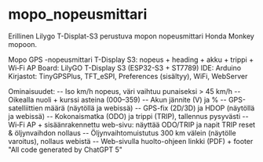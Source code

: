 # mopo_nopeusmittari
Erillinen Lilygo T-Displat-S3 perustuva mopon nopeusmittari Honda Monkey mopoon.


Mopo GPS -nopeusmittari T-Display S3: nopeus + heading + akku + trippi + Wi‑Fi AP
Board: LilyGO T-Display S3 (ESP32-S3 + ST7789)
IDE: Arduino
Kirjastot: TinyGPSPlus, TFT_eSPI, Preferences (sisältyy), WiFi, WebServer

Ominaisuudet:
-- Iso km/h nopeus, väri vaihtuu punaiseksi > 45 km/h
-- Oikealla nuoli + kurssi asteina (000–359)
-- Akun jännite (V) ja %
-- GPS-satelliittien määrä (näytöllä ja webissä)
-- GPS-fix (2D/3D) ja HDOP (näytöllä ja webissä)
-- Kokonaismatka (ODO) ja trippi (TRIP), tallennus pysyvästi
-- Wi‑Fi AP + sisäänrakennettu web-sivu: näyttää ODO/TRIP ja napit TRIP reset & öljynvaihdon nollaus
-- Öljynvaihtomuistutus 300 km välein (näytölle varoitus), nollaus webistä
-- Web-sivulla huolto-ohjeen linkki (PDF) + footer "All code generated by ChatGPT 5"

